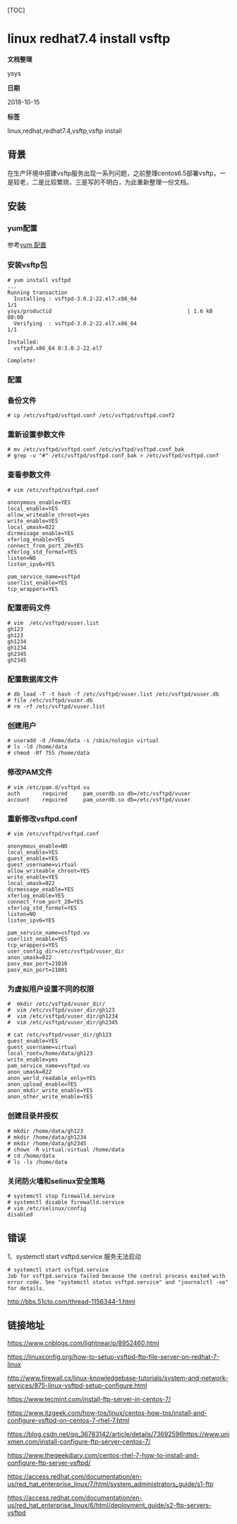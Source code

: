 [TOC]

# linux redhat7.4 install vsftp

**文档整理**

ysys

**日期**

2018-10-15

**标签**

linux,redhat,redhat7.4,vsftp,vsftp install



## 背景

​	在生产环境中搭建vsftp服务出现一系列问题，之前整理centos6.5部署vsftp，一是较老，二是比较繁琐，三是写的不明白，为此重新整理一份文档。



## 安装

### yum配置

参考[yum 配置](../20170601/linux_yum_配置.md)

### 安装vsftp包

```
# yum install vsftpd
...
Running transaction
  Installing : vsftpd-3.0.2-22.el7.x86_64                                   1/1 
ysys/productid                                           | 1.6 kB     00:00     
  Verifying  : vsftpd-3.0.2-22.el7.x86_64                                   1/1 

Installed:
  vsftpd.x86_64 0:3.0.2-22.el7                                                  

Complete!
```



### 配置



### 备份文件

```
# cp /etc/vsftpd/vsftpd.conf /etc/vsftpd/vsftpd.conf2
```



### 重新设置参数文件

```
# mv /etc/vsftpd/vsftpd.conf /etc/vsftpd/vsftpd.conf_bak
# grep -v "#" /etc/vsftpd/vsftpd.conf_bak > /etc/vsftpd/vsftpd.conf
```





### 查看参数文件

```
# vim /etc/vsftpd/vsftpd.conf

anonymous_enable=YES
local_enable=YES
allow_writeable_chroot=yes
write_enable=YES
local_umask=022
dirmessage_enable=YES
xferlog_enable=YES
connect_from_port_20=YES
xferlog_std_format=YES
listen=NO
listen_ipv6=YES

pam_service_name=vsftpd
userlist_enable=YES
tcp_wrappers=YES
```



### 配置密码文件

```
# vim  /etc/vsftpd/vuser.list 
gh123
gh123
gh1234
gh1234
gh2345
gh2345
```

### 配置数据库文件

```
# db_load -T -t hash -f /etc/vsftpd/vuser.list /etc/vsftpd/vuser.db
# file /etc/vsftpd/vuser.db
# rm -rf /etc/vsftpd/vuser.list
```

### 创建用户

```
# useradd -d /home/data -s /sbin/nologin virtual
# ls -ld /home/data
# chmod -Rf 755 /home/data
```

### 修改PAM文件

```
# vim /etc/pam.d/vsftpd.vu
auth       required     pam_userdb.so db=/etc/vsftpd/vuser
account    required     pam_userdb.so db=/etc/vsftpd/vuser
```



### 重新修改vsftpd.conf

```
# vim /etc/vsftpd/vsftpd.conf

anonymous_enable=NO
local_enable=YES
guest_enable=YES
guest_username=virtual
allow_writeable_chroot=YES
write_enable=YES
local_umask=022
dirmessage_enable=YES
xferlog_enable=YES
connect_from_port_20=YES
xferlog_std_format=YES
listen=NO
listen_ipv6=YES

pam_service_name=vsftpd.vu
userlist_enable=YES
tcp_wrappers=YES
user_config_dir=/etc/vsftpd/vuser_dir
anon_umask=022
pasv_max_port=21010
pasv_min_port=21001
```







### 为虚拟用户设置不同的权限

```
#  mkdir /etc/vsftpd/vuser_dir/
#  vim /etc/vsftpd/vuser_dir/gh123
#  vim /etc/vsftpd/vuser_dir/gh1234
#  vim /etc/vsftpd/vuser_dir/gh2345
```

```
# cat /etc/vsftpd/vuser_dir/gh123
guest_enable=YES
guest_username=virtual
local_root=/home/data/gh123
write_enable=yes
pam_service_name=vsftpd.vu
anon_umask=022
anon_world_readable_only=YES
anon_upload_enable=YES
anon_mkdir_write_enable=YES
anon_other_write_enable=YES
```

### 创建目录并授权

```
# mkdir /home/data/gh123
# mkdir /home/data/gh1234
# mkdir /home/data/gh2345
# chown -R virtual:virtual /home/data
# cd /home/data
# ls -ls /home/data
```



### 关闭防火墙和selinux安全策略

```
# systemctl stop firewalld.service
# systemctl disable firewalld.service
# vim /etc/selinux/config
disabled
```











## 错误

1、systemctl start vsftpd.service 服务无法启动

```
# systemctl start vsftpd.service
Job for vsftpd.service failed because the control process exited with error code. See "systemctl status vsftpd.service" and "journalctl -xe" for details.
```

http://bbs.51cto.com/thread-1156344-1.html



## 链接地址

https://www.cnblogs.com/lightnear/p/8952460.html

https://linuxconfig.org/how-to-setup-vsftpd-ftp-file-server-on-redhat-7-linux

http://www.firewall.cx/linux-knowledgebase-tutorials/system-and-network-services/875-linux-vsftpd-setup-configure.html

https://www.tecmint.com/install-ftp-server-in-centos-7/

https://www.itzgeek.com/how-tos/linux/centos-how-tos/install-and-configure-vsftpd-on-centos-7-rhel-7.html

https://blog.csdn.net/qq_36783142/article/details/73692596https://www.unixmen.com/install-configure-ftp-server-centos-7/

https://www.thegeekdiary.com/centos-rhel-7-how-to-install-and-configure-ftp-server-vsftpd/

https://access.redhat.com/documentation/en-us/red_hat_enterprise_linux/7/html/system_administrators_guide/s1-ftp

https://access.redhat.com/documentation/en-us/red_hat_enterprise_linux/6/html/deployment_guide/s2-ftp-servers-vsftpd

